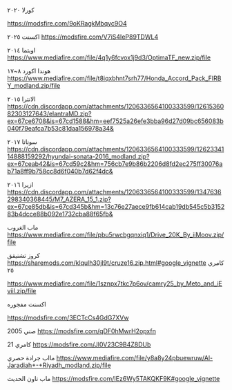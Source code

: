 
كورلا ٢٠٢٠

https://modsfire.com/9oKRagkMbqyc9O4

اكسنت ٢٠٢٥ 
https://modsfire.com/V7iS4IeP89TDWL4

اوبتما ٢٠١٤
https://www.mediafire.com/file/4q1y6fcvox1j9d3/OptimaTF_new.zip/file

هوندا اكورد ٨~١٧
https://www.mediafire.com/file/t8iqxbhnt7srh77/Honda_Accord_Pack_FIRBY_modland.zip/file

الانترا ٢٠١٥
https://cdn.discordapp.com/attachments/1206336564100333599/1261536082303127643/elantraMD.zip?ex=67ce6708&is=67cd1588&hm=eef7525a26efe3bba96d27d09bc656083b040f79eafca7b53c81daa156978a34&

سوناتا ٢٠١٧ 
https://cdn.discordapp.com/attachments/1206336564100333599/1262334114888159292/hyundai-sonata-2016_modland.zip?ex=67ceab42&is=67cd59c2&hm=756cb7e9b86b2206d8fd2ec275ff30076ab71a8ff9b758cc8d6f040b7d62f4dc&

ازيرا ٢٠١٦ 
https://cdn.discordapp.com/attachments/1206336564100333599/1347636298340368445/M7_AZERA_15_1.zip?ex=67ce85db&is=67cd345b&hm=13c76e27aece9fb614cab19db545c5b315283b4dcce88b092e1732cba88f65fb&

ماب الغروب 
https://www.mediafire.com/file/pbu5rwcbgqnxiq1/Drive_20K_By_iiMoov.zip/file


 كروز تشنيقق 
https://sharemods.com/klqulh30jl9t/cruze16.zip.html#google_vignette
كامري ٢٥

https://www.mediafire.com/file/1sznpx7tkc7p6ov/camry25_by_Meto_and_iEviil.zip/file

اكسنت مفجوره

https://modsfire.com/3ECTcCs4GdG7XVw

صني 2005 
https://modsfire.com/qDF0hMwrH2opxfn

كامري 21
https://modsfire.com/Jl0V23C9B4Z8DUb

مااب جرادة حصري
https://www.mediafire.com/file/y8a8y24pbuewruw/Al-Jaradiah+-+Riyadh_modland.zip/file

ماب تاون الحديث
https://modsfire.com/IEz6Wy5TAKQKF9K#google_vignette




